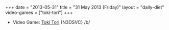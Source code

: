 +++
date = "2013-05-31"
title = "31 May 2013 (Friday)"
layout = "daily-diet"
video-games = ["toki-tori"]
+++

<ul>
<li class="entry Video Game">Video Game: <a href="/video-games/toki-tori">Toki Tori</a> {N3DSVC} /b/</li>
</ul>